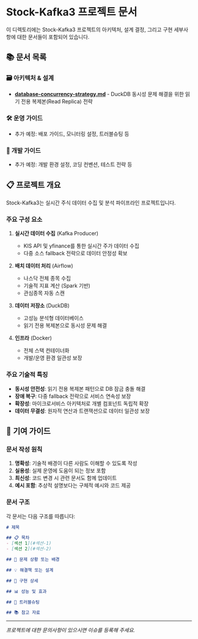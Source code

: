 # Stock-Kafka3 프로젝트 문서

이 디렉토리에는 Stock-Kafka3 프로젝트의 아키텍처, 설계 결정, 그리고 구현 세부사항에 대한 문서들이 포함되어 있습니다.

## 📚 문서 목록

### 🗃️ 아키텍처 & 설계

- **[database-concurrency-strategy.md](./database-concurrency-strategy.md)** - DuckDB 동시성 문제 해결을 위한 읽기 전용 복제본(Read Replica) 전략

### 🛠️ 운영 가이드

- 추가 예정: 배포 가이드, 모니터링 설정, 트러블슈팅 등

### 🔧 개발 가이드

- 추가 예정: 개발 환경 설정, 코딩 컨벤션, 테스트 전략 등

## 📋 프로젝트 개요

Stock-Kafka3는 실시간 주식 데이터 수집 및 분석 파이프라인 프로젝트입니다.

### 주요 구성 요소

1. **실시간 데이터 수집** (Kafka Producer)
   - KIS API 및 yfinance를 통한 실시간 주가 데이터 수집
   - 다중 소스 fallback 전략으로 데이터 안정성 확보

2. **배치 데이터 처리** (Airflow)
   - 나스닥 전체 종목 수집
   - 기술적 지표 계산 (Spark 기반)
   - 관심종목 자동 스캔

3. **데이터 저장소** (DuckDB)
   - 고성능 분석형 데이터베이스
   - 읽기 전용 복제본으로 동시성 문제 해결

4. **인프라** (Docker)
   - 전체 스택 컨테이너화
   - 개발/운영 환경 일관성 보장

### 주요 기술적 특징

- **동시성 안전성**: 읽기 전용 복제본 패턴으로 DB 잠금 충돌 해결
- **장애 복구**: 다중 fallback 전략으로 서비스 연속성 보장
- **확장성**: 마이크로서비스 아키텍처로 개별 컴포넌트 독립적 확장
- **데이터 무결성**: 원자적 연산과 트랜잭션으로 데이터 일관성 보장

## 🤝 기여 가이드

### 문서 작성 원칙

1. **명확성**: 기술적 배경이 다른 사람도 이해할 수 있도록 작성
2. **실용성**: 실제 운영에 도움이 되는 정보 포함
3. **최신성**: 코드 변경 시 관련 문서도 함께 업데이트
4. **예시 포함**: 추상적 설명보다는 구체적 예시와 코드 제공

### 문서 구조

각 문서는 다음 구조를 따릅니다:

```markdown
# 제목

## 📋 목차
- [섹션 1](#섹션-1)
- [섹션 2](#섹션-2)

## 🚨 문제 상황 또는 배경

## 💡 해결책 또는 설계

## 🔧 구현 상세

## 📊 성능 및 효과

## 🔧 트러블슈팅

## 📚 참고 자료
```

---

*프로젝트에 대한 문의사항이 있으시면 이슈를 등록해 주세요.*
